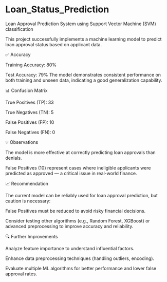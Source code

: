 # Loan_Status_Prediction
Loan Approval Prediction System using Support Vector Machine (SVM) classification

This project successfully implements a machine learning model to predict loan approval status based on applicant data.

✅ Accuracy

Training Accuracy: 80%

Test Accuracy: 79%
The model demonstrates consistent performance on both training and unseen data, indicating a good generalization capability.

📊 Confusion Matrix

True Positives (TP): 33

True Negatives (TN): 5

False Positives (FP): 10

False Negatives (FN): 0

💡 Observations

The model is more effective at correctly predicting loan approvals than denials.

False Positives (10) represent cases where ineligible applicants were predicted as approved — a critical issue in real-world finance.

📈 Recommendation

The current model can be reliably used for loan approval prediction, but caution is necessary:

False Positives must be reduced to avoid risky financial decisions.

Consider testing other algorithms (e.g., Random Forest, XGBoost) or advanced preprocessing to improve accuracy and reliability.

🔍 Further Improvements

Analyze feature importance to understand influential factors.

Enhance data preprocessing techniques (handling outliers, encoding).

Evaluate multiple ML algorithms for better performance and lower false approval rates.
